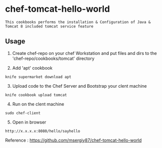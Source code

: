 # chef-tomcat-hello-world


```
This cookbooks performs the installation & Configuration of Java & Tomcat 8 included tomcat service feature
```


Usage
------------

1) Create chef-repo on your chef Workstation and put files and dirs to the 'chef-repo/cookbooks/tomcat' directory

2) Add 'apt' cookbook
```
knife supermarket download apt
```

3) Upload code to the Chef Server and Bootstrap your clent machine
```
knife cookbook upload tomcat
```

4) Run on the clent machine
```
sudo chef-client
```

5) Open in browser
```
http://x.x.x.x:8080/hello/sayhello
```


Reference : https://github.com/msergiy87/chef-tomcat-hello-world


